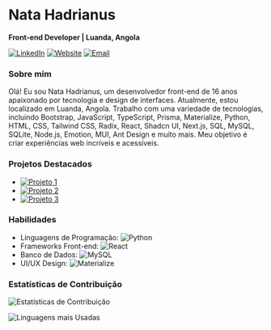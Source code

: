 <!-- Nome e Título -->
# Nata Hadrianus
**Front-end Developer | Luanda, Angola**

<!-- Ícones de Redes Sociais -->
[![LinkedIn](https://img.shields.io/badge/LinkedIn-Profile-blue?style=flat-square&logo=linkedin)](https://www.linkedin.com/in/seu-linkedin)
[![Website](https://img.shields.io/badge/Website-Portfolio-green?style=flat-square&logo=google-chrome)](https://seu-site.com)
[![Email](https://img.shields.io/badge/Email-Contact%20me-red?style=flat-square&logo=gmail)](mailto:seu-email@example.com)

<!-- Sobre Mim -->
### Sobre mim
Olá! Eu sou Nata Hadrianus, um desenvolvedor front-end de 16 anos apaixonado por tecnologia e design de interfaces. Atualmente, estou localizado em Luanda, Angola. Trabalho com uma variedade de tecnologias, incluindo Bootstrap, JavaScript, TypeScript, Prisma, Materialize, Python, HTML, CSS, Tailwind CSS, Radix, React, Shadcn UI, Next.js, SQL, MySQL, SQLite, Node.js, Emotion, MUI, Ant Design e muito mais. Meu objetivo é criar experiências web incríveis e acessíveis.

<!-- Projetos Destacados -->
### Projetos Destacados
- [![Projeto 1](https://img.shields.io/badge/Projeto%201-Descrição%20Breve-blue)](link-para-o-projeto-1)
- [![Projeto 2](https://img.shields.io/badge/Projeto%202-Descrição%20Breve-green)](link-para-o-projeto-2)
- [![Projeto 3](https://img.shields.io/badge/Projeto%203-Descrição%20Breve-orange)](link-para-o-projeto-3)

<!-- Habilidades -->
### Habilidades
- Linguagens de Programação: ![Python](https://img.shields.io/badge/Python-Expert-blue?style=flat-square&logo=python)
- Frameworks Front-end: ![React](https://img.shields.io/badge/React-Next.js%20%7C%20Tailwind%20CSS-blue?style=flat-square)
- Banco de Dados: ![MySQL](https://img.shields.io/badge/MySQL-SQLite%20%7C%20Prisma-blue?style=flat-square&logo=mysql)
- UI/UX Design: ![Materialize](https://img.shields.io/badge/Materialize-Ant%20Design%20%7C%20MUI-green?style=flat-square)

<!-- Estatísticas de Contribuição -->
### Estatísticas de Contribuição
![Estatísticas de Contribuição](https://github-readme-stats.vercel.app/api?username=seu-nome-de-usuario&show_icons=true&theme=dark)

<!-- Gráfico de Linguagens mais Usadas -->
![Linguagens mais Usadas](https://github-readme-stats.vercel.app/api/top-langs/?username=seu-nome-de-usuario&layout=compact&theme=dark)
